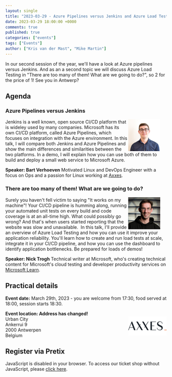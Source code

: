 ```yaml
---
layout: single
title: "2023-03-29 - Azure Pipelines versus Jenkins and Azure Load Testing"
date: 2023-03-29 18:00:00 +0000
comments: true
published: true
categories: ["events"]
tags: ["Events"]
author: ["Kris van der Mast", "Mike Martin"]
---
```


In our second session of the year, we'll have a look at Azure pipelines versus Jenkins. And as an a second topic we will discuss Azure Load Testing in "There are too many of them! What are we going to do?", so 2 for the price of 1! See you in Antwerp?

## Agenda

### Azure Pipelines versus Jenkins

<img src="/assets/media/speakers/bart-verhoeven.jpg" alt="Bart Verhoeven" align="right" height="100" width="100" style="margin-right: 20px;">Jenkins is a well known, open source CI/CD platform that is wideley used by many companies. Microsoft has its own CI/CD platform, called Azure Pipelines, which focuses on integration with the Azure environment. In this talk, I will compare both Jenkins and Azure Pipelines and show the main differences and similarities between the two platforms. In a demo, I will explain how you can use both of them to build and deploy a small web service to Microsoft Azure.

**Speaker: Bart Verhoeven** Motivated Linux and DevOps Engineer with a focus on Ops and a passion for Linux working at <a href="https://www.linkedin.com/company/axxes/">Axxes</a>.  

### There are too many of them! What are we going to do?

<img src="/assets/media/speakers/nick-trogh.jpg" alt="Nick Trogh" align="right" height="100" width="100" style="margin-right: 20px;">Surely you haven't fell victim to saying "It works on my machine"! Your CI/CD pipeline is humming along, running your automated unit tests on every build and code coverage is at an all-time high. What could possibly go wrong? And that's when users started reporting that the website was slow and unavailable. 
In this talk, I'll provide an overview of Azure Load Testing and how you can use it improve your application reliability. You'll learn how to create and run load tests at scale, integrate it in your CI/CD pipeline, and how you can use the dashboard to identify application bottlenecks. Be prepared for loads of demos!

**Speaker: Nick Trogh** Technical writer at Microsoft, who's creating technical content for Microsoft's cloud testing and developer productivity services on <a href="https://learn.microsoft.com/en-us/">Microsoft Learn</a>. 

## Practical details

**Event date:** March 29th, 2023 - you are welcome from 17:30, food served at 18:00, session starts 18:30.

**Event location: Address has changed!**<br />
<img width="120" height="60" align="right" alt="Axxess" src="/assets/media/sponsors/logo-axxes.png">Urban City<br/>
Ankerrui 9<br/>
2000 Antwerpen<br/>
Belgium

## Register via Pretix

<link rel="stylesheet" type="text/css" href="https://pretix.eu/azug/20230329/widget/v1.css">
<script type="text/javascript" src="https://pretix.eu/widget/v1.en.js" async></script>
<pretix-widget event="https://pretix.eu/azug/20230329/"></pretix-widget>
<noscript>
   <div class="pretix-widget">
        <div class="pretix-widget-info-message">
            JavaScript is disabled in your browser. To access our ticket shop without JavaScript, please <a target="_blank" rel="noopener" href="https://pretix.eu/azug/20230207/">click here</a>.
        </div>
    </div>
</noscript>
